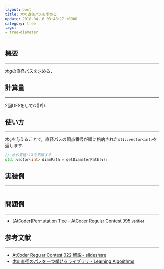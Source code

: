 ```yaml
---
layout: post
title: 木の直径パスを求める
update: 2018-04-16 03:48:27 +0900
category: tree
tags:
- tree-diameter
---
```


## 概要
---
木$g$の直径パスを求める．

## 計算量
---
2回DFSをして$O(|V|)$.  

## 使い方
---
木`g`を与えることで，直径パスの頂点番号が順に格納された`std::vector<int>`を返します．
```cpp
// 木の直径パスを取得する
std::vector<int> diamPath = getDiameterPath(g);
```

## 実装例
---
<pre class="cpp"><code src="https://raw.githubusercontent.com/satanic0258/Cpp_snippet/master/src/tree/getDiameterPath.cpp"></code></pre>

## 問題例
---
- [\[AtCoder\]Permutation Tree - AtCoder Regular Contest 095](https://beta.atcoder.jp/contests/arc095/tasks/arc095_d) <small>[verified](https://beta.atcoder.jp/contests/arc095/submissions/2366061)</small>

## 参考文献
---
- [AtCoder Regular Contest 022 解説 - slideshare](https://www.slideshare.net/chokudai/arc022/20)
- [木の直径のパスを一つ挙げるライブラリ - Learning Algorithms](http://www.learning-algorithms.com/entry/2017/12/29/160707)